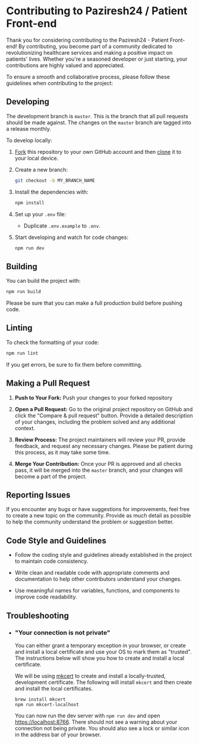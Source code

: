 # Contributing to Paziresh24 / Patient Front-end

Thank you for considering contributing to the Paziresh24 - Patient Front-end! By contributing, you become part of a community dedicated to revolutionizing healthcare services and making a positive impact on patients' lives. Whether you're a seasoned developer or just starting, your contributions are highly valued and appreciated.

To ensure a smooth and collaborative process, please follow these guidelines when contributing to the project:

## Developing
The development branch is `master`. This is the branch that all pull
requests should be made against. The changes on the `master`
branch are tagged into a release monthly.

To develop locally:

1. [Fork](https://help.github.com/articles/fork-a-repo/) this repository to your
   own GitHub account and then
   [clone](https://help.github.com/articles/cloning-a-repository/) it to your local device.
2. Create a new branch:

   ```sh
   git checkout -b MY_BRANCH_NAME
   ```

3. Install the dependencies with:

   ```sh
   npm install
   ```

4. Set up your `.env` file:

   - Duplicate `.env.example` to `.env`.
 
5. Start developing and watch for code changes:

   ```sh
   npm run dev
   ```

## Building

You can build the project with:

```bash
npm run build
```

Please be sure that you can make a full production build before pushing code.

## Linting

To check the formatting of your code:

```sh
npm run lint
```

If you get errors, be sure to fix them before committing.

## Making a Pull Request

1. **Push to Your Fork:** Push your changes to your forked repository

2. **Open a Pull Request:** Go to the original project repository on GitHub and click the "Compare & pull request" button. Provide a detailed description of your changes, including the problem solved and any additional context.

3. **Review Process:** The project maintainers will review your PR, provide feedback, and request any necessary changes. Please be patient during this process, as it may take some time.

4. **Merge Your Contribution:** Once your PR is approved and all checks pass, it will be merged into the `master` branch, and your changes will become a part of the project.

## Reporting Issues

If you encounter any bugs or have suggestions for improvements, feel free to create a new topic on the community. Provide as much detail as possible to help the community understand the problem or suggestion better.

## Code Style and Guidelines

- Follow the coding style and guidelines already established in the project to maintain code consistency.

- Write clean and readable code with appropriate comments and documentation to help other contributors understand your changes.

- Use meaningful names for variables, functions, and components to improve code readability.



## Troubleshooting
- ### "Your connection is not private"

    You can either grant a temporary exception in your browser, or create and install a local certificate and use your OS to mark them as "trusted". The instructions below will show you how to create and install a local certificate.
    
    We will be using [mkcert](https://github.com/FiloSottile/mkcert) to create and install a locally-trusted, development certificate. The following will install `mkcert` and then create and install the local certificates.
    
    ```shell
    brew install mkcert
    npm run mkcert-localhost
    ```
    
    You can now run the dev server with `npm run dev` and open [https://localhost:8766](https://localhost:8766). There should not see a warning about your connection not being private. You should also see a lock or similar icon in the address bar of your browser.
